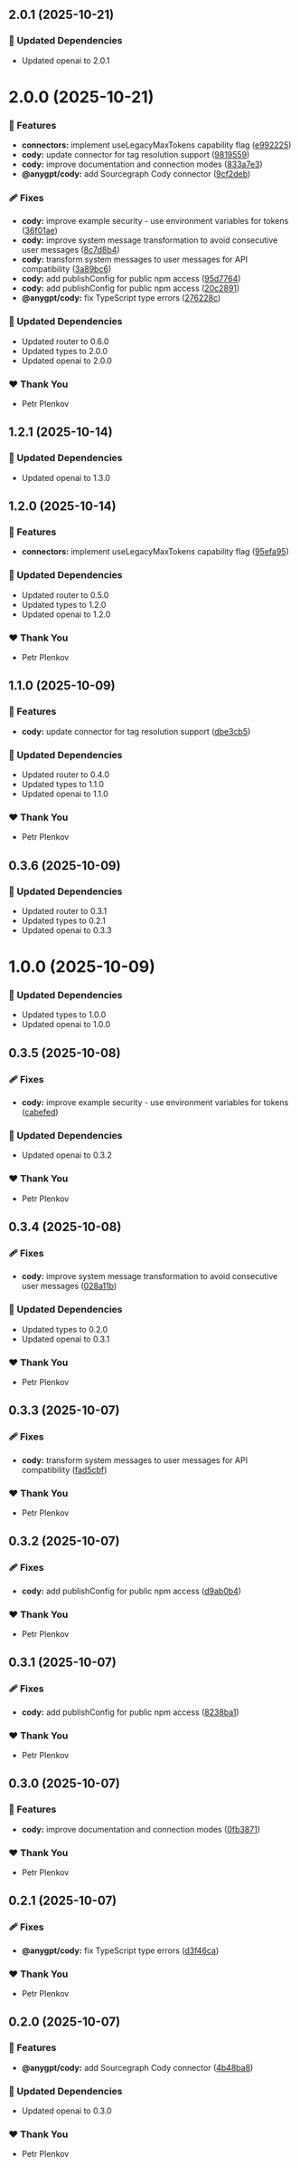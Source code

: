 ## 2.0.1 (2025-10-21)

### 🧱 Updated Dependencies

- Updated openai to 2.0.1

# 2.0.0 (2025-10-21)

### 🚀 Features

- **connectors:** implement useLegacyMaxTokens capability flag ([e992225](https://github.com/genai-tools/anygpt/commit/e992225))
- **cody:** update connector for tag resolution support ([9819559](https://github.com/genai-tools/anygpt/commit/9819559))
- **cody:** improve documentation and connection modes ([833a7e3](https://github.com/genai-tools/anygpt/commit/833a7e3))
- **@anygpt/cody:** add Sourcegraph Cody connector ([9cf2deb](https://github.com/genai-tools/anygpt/commit/9cf2deb))

### 🩹 Fixes

- **cody:** improve example security - use environment variables for tokens ([36f01ae](https://github.com/genai-tools/anygpt/commit/36f01ae))
- **cody:** improve system message transformation to avoid consecutive user messages ([8c7d8b4](https://github.com/genai-tools/anygpt/commit/8c7d8b4))
- **cody:** transform system messages to user messages for API compatibility ([3a89bc6](https://github.com/genai-tools/anygpt/commit/3a89bc6))
- **cody:** add publishConfig for public npm access ([95d7764](https://github.com/genai-tools/anygpt/commit/95d7764))
- **cody:** add publishConfig for public npm access ([20c2891](https://github.com/genai-tools/anygpt/commit/20c2891))
- **@anygpt/cody:** fix TypeScript type errors ([276228c](https://github.com/genai-tools/anygpt/commit/276228c))

### 🧱 Updated Dependencies

- Updated router to 0.6.0
- Updated types to 2.0.0
- Updated openai to 2.0.0

### ❤️ Thank You

- Petr Plenkov

## 1.2.1 (2025-10-14)

### 🧱 Updated Dependencies

- Updated openai to 1.3.0

## 1.2.0 (2025-10-14)

### 🚀 Features

- **connectors:** implement useLegacyMaxTokens capability flag ([95efa95](https://github.com/genai-tools/anygpt/commit/95efa95))

### 🧱 Updated Dependencies

- Updated router to 0.5.0
- Updated types to 1.2.0
- Updated openai to 1.2.0

### ❤️ Thank You

- Petr Plenkov

## 1.1.0 (2025-10-09)

### 🚀 Features

- **cody:** update connector for tag resolution support ([dbe3cb5](https://github.com/genai-tools/anygpt/commit/dbe3cb5))

### 🧱 Updated Dependencies

- Updated router to 0.4.0
- Updated types to 1.1.0
- Updated openai to 1.1.0

### ❤️ Thank You

- Petr Plenkov

## 0.3.6 (2025-10-09)

### 🧱 Updated Dependencies

- Updated router to 0.3.1
- Updated types to 0.2.1
- Updated openai to 0.3.3

# 1.0.0 (2025-10-09)

### 🧱 Updated Dependencies

- Updated types to 1.0.0
- Updated openai to 1.0.0

## 0.3.5 (2025-10-08)

### 🩹 Fixes

- **cody:** improve example security - use environment variables for tokens ([cabefed](https://github.com/genai-tools/anygpt/commit/cabefed))

### 🧱 Updated Dependencies

- Updated openai to 0.3.2

### ❤️ Thank You

- Petr Plenkov

## 0.3.4 (2025-10-08)

### 🩹 Fixes

- **cody:** improve system message transformation to avoid consecutive user messages ([028a11b](https://github.com/genai-tools/anygpt/commit/028a11b))

### 🧱 Updated Dependencies

- Updated types to 0.2.0
- Updated openai to 0.3.1

### ❤️ Thank You

- Petr Plenkov

## 0.3.3 (2025-10-07)

### 🩹 Fixes

- **cody:** transform system messages to user messages for API compatibility ([fad5cbf](https://github.com/genai-tools/anygpt/commit/fad5cbf))

### ❤️ Thank You

- Petr Plenkov

## 0.3.2 (2025-10-07)

### 🩹 Fixes

- **cody:** add publishConfig for public npm access ([d9ab0b4](https://github.com/genai-tools/anygpt/commit/d9ab0b4))

### ❤️ Thank You

- Petr Plenkov

## 0.3.1 (2025-10-07)

### 🩹 Fixes

- **cody:** add publishConfig for public npm access ([8238ba1](https://github.com/genai-tools/anygpt/commit/8238ba1))

### ❤️ Thank You

- Petr Plenkov

## 0.3.0 (2025-10-07)

### 🚀 Features

- **cody:** improve documentation and connection modes ([0fb3871](https://github.com/genai-tools/anygpt/commit/0fb3871))

### ❤️ Thank You

- Petr Plenkov

## 0.2.1 (2025-10-07)

### 🩹 Fixes

- **@anygpt/cody:** fix TypeScript type errors ([d3f46ca](https://github.com/genai-tools/anygpt/commit/d3f46ca))

### ❤️ Thank You

- Petr Plenkov

## 0.2.0 (2025-10-07)

### 🚀 Features

- **@anygpt/cody:** add Sourcegraph Cody connector ([4b48ba8](https://github.com/genai-tools/anygpt/commit/4b48ba8))

### 🧱 Updated Dependencies

- Updated openai to 0.3.0

### ❤️ Thank You

- Petr Plenkov
